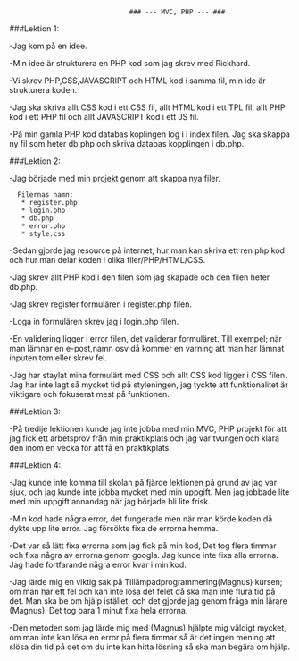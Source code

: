                                   ### --- MVC, PHP --- ###
 ###Lektion 1:
 
-Jag kom på en idee.

-Min idee är strukturera en PHP kod som jag skrev med Rickhard.

-Vi skrev PHP,CSS,JAVASCRIPT och HTML kod i samma fil, min ide är strukturera koden.

-Jag ska skriva allt CSS kod i ett CSS fil, allt HTML kod i ett TPL fil, allt PHP kod i ett PHP fil och allt JAVASCRIPT kod i ett JS fil.

-På min gamla PHP kod databas koplingen log i i index filen. Jag ska skappa ny fil som heter db.php och skriva databas kopplingen i db.php.

###Lektion 2:

-Jag började med min projekt genom att skappa nya filer.

      Filernas namn:
       * register.php
       * login.php
       * db.php
       * error.php
       * style.css
       
-Sedan gjorde jag resource på internet, hur man kan skriva ett ren php kod och hur man delar koden i olika filer/PHP/HTML/CSS.

-Jag skrev allt PHP kod i den filen som jag skapade och den filen heter db.php.

-Jag skrev register formulären i register.php filen. 

-Loga in formulären skrev jag i login.php filen.

-En validering ligger i error filen, det validerar formuläret.  Till exempel; när man lämnar en e-post,namn osv då kommer en varning
att man har lämnat inputen tom eller skrev fel.

-Jag har staylat mina formulärt med CSS och allt CSS kod ligger i CSS filen. Jag har inte lagt så mycket tid på styleningen, jag tyckte
att funktionalitet är viktigare och fokuserat mest på funktionen.

###Lektion 3:

-På tredije lektionen kunde jag inte jobba med min MVC, PHP projekt för att jag fick ett arbetsprov från min praktikplats och jag var
tvungen och klara den inom en vecka för att få en praktikplats.

###Lektion 4:

-Jag kunde inte komma till skolan på fjärde lektionen på grund av jag var sjuk, och jag kunde inte jobba mycket med min uppgift.
Men jag jobbade lite med min uppgift annandag när jag började bli lite frisk. 

-Min kod hade några error, det fungerade men när man körde koden då dykte upp lite error. Jag försökte fixa de errorna hemma.

-Det var så lätt fixa errorna som jag fick på min kod, Det tog flera timmar och fixa några av errorna genom googla. Jag kunde inte 
fixa alla errorna. Jag hade fortfarande några error kvar i min kod.

-Jag lärde mig en viktig sak på Tillämpadprogrammering(Magnus) kursen; om man har ett fel och kan inte lösa det felet då ska man inte 
flura tid på det. Man ska be om hjälp istället, och det gjorde jag genom fråga min lärare (Magnus). Det tog bara 1 minut fixa hela
errorna. 

-Den metoden som jag lärde mig med (Magnus) hjälpte mig väldigt mycket, om man inte kan lösa en error på flera timmar så är det ingen
mening att slösa din tid på det om du inte kan hitta lösning så ska man begära om hjälp.

